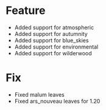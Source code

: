 # Feature
- Added support for atmospheric
- Added support for autumnity
- Added support for blue_skies
- Added support for environmental
- Added support for wilderwood

# Fix
- Fixed malum leaves 
- Fixed ars_nouveau leaves for 1.20